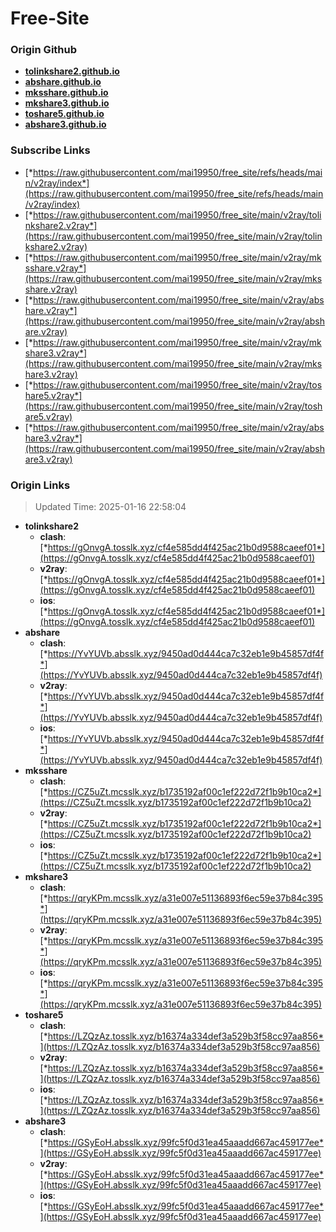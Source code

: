 # Free-Site

### Origin Github

- [**tolinkshare2.github.io**](https://github.com/tolinkshare2/tolinkshare2.github.io)
- [**abshare.github.io**](https://github.com/abshare/abshare.github.io)
- [**mksshare.github.io**](https://github.com/mksshare/mksshare.github.io)
- [**mkshare3.github.io**](https://github.com/mkshare3/mkshare3.github.io)
- [**toshare5.github.io**](https://github.com/toshare5/toshare5.github.io)
- [**abshare3.github.io**](https://github.com/abshare3/abshare3.github.io)

### Subscribe Links

- [*https://raw.githubusercontent.com/mai19950/free_site/refs/heads/main/v2ray/index*](https://raw.githubusercontent.com/mai19950/free_site/refs/heads/main/v2ray/index)
- [*https://raw.githubusercontent.com/mai19950/free_site/main/v2ray/tolinkshare2.v2ray*](https://raw.githubusercontent.com/mai19950/free_site/main/v2ray/tolinkshare2.v2ray)
- [*https://raw.githubusercontent.com/mai19950/free_site/main/v2ray/mksshare.v2ray*](https://raw.githubusercontent.com/mai19950/free_site/main/v2ray/mksshare.v2ray)
- [*https://raw.githubusercontent.com/mai19950/free_site/main/v2ray/abshare.v2ray*](https://raw.githubusercontent.com/mai19950/free_site/main/v2ray/abshare.v2ray)
- [*https://raw.githubusercontent.com/mai19950/free_site/main/v2ray/mkshare3.v2ray*](https://raw.githubusercontent.com/mai19950/free_site/main/v2ray/mkshare3.v2ray)
- [*https://raw.githubusercontent.com/mai19950/free_site/main/v2ray/toshare5.v2ray*](https://raw.githubusercontent.com/mai19950/free_site/main/v2ray/toshare5.v2ray)
- [*https://raw.githubusercontent.com/mai19950/free_site/main/v2ray/abshare3.v2ray*](https://raw.githubusercontent.com/mai19950/free_site/main/v2ray/abshare3.v2ray)

### Origin Links

> Updated Time: 2025-01-16 22:58:04

- **tolinkshare2**
  - **clash**: [*https://gOnvgA.tosslk.xyz/cf4e585dd4f425ac21b0d9588caeef01*](https://gOnvgA.tosslk.xyz/cf4e585dd4f425ac21b0d9588caeef01)
  - **v2ray**: [*https://gOnvgA.tosslk.xyz/cf4e585dd4f425ac21b0d9588caeef01*](https://gOnvgA.tosslk.xyz/cf4e585dd4f425ac21b0d9588caeef01)
  - **ios**: [*https://gOnvgA.tosslk.xyz/cf4e585dd4f425ac21b0d9588caeef01*](https://gOnvgA.tosslk.xyz/cf4e585dd4f425ac21b0d9588caeef01)
- **abshare**
  - **clash**: [*https://YvYUVb.absslk.xyz/9450ad0d444ca7c32eb1e9b45857df4f*](https://YvYUVb.absslk.xyz/9450ad0d444ca7c32eb1e9b45857df4f)
  - **v2ray**: [*https://YvYUVb.absslk.xyz/9450ad0d444ca7c32eb1e9b45857df4f*](https://YvYUVb.absslk.xyz/9450ad0d444ca7c32eb1e9b45857df4f)
  - **ios**: [*https://YvYUVb.absslk.xyz/9450ad0d444ca7c32eb1e9b45857df4f*](https://YvYUVb.absslk.xyz/9450ad0d444ca7c32eb1e9b45857df4f)
- **mksshare**
  - **clash**: [*https://CZ5uZt.mcsslk.xyz/b1735192af00c1ef222d72f1b9b10ca2*](https://CZ5uZt.mcsslk.xyz/b1735192af00c1ef222d72f1b9b10ca2)
  - **v2ray**: [*https://CZ5uZt.mcsslk.xyz/b1735192af00c1ef222d72f1b9b10ca2*](https://CZ5uZt.mcsslk.xyz/b1735192af00c1ef222d72f1b9b10ca2)
  - **ios**: [*https://CZ5uZt.mcsslk.xyz/b1735192af00c1ef222d72f1b9b10ca2*](https://CZ5uZt.mcsslk.xyz/b1735192af00c1ef222d72f1b9b10ca2)
- **mkshare3**
  - **clash**: [*https://qryKPm.mcsslk.xyz/a31e007e51136893f6ec59e37b84c395*](https://qryKPm.mcsslk.xyz/a31e007e51136893f6ec59e37b84c395)
  - **v2ray**: [*https://qryKPm.mcsslk.xyz/a31e007e51136893f6ec59e37b84c395*](https://qryKPm.mcsslk.xyz/a31e007e51136893f6ec59e37b84c395)
  - **ios**: [*https://qryKPm.mcsslk.xyz/a31e007e51136893f6ec59e37b84c395*](https://qryKPm.mcsslk.xyz/a31e007e51136893f6ec59e37b84c395)
- **toshare5**
  - **clash**: [*https://LZQzAz.tosslk.xyz/b16374a334def3a529b3f58cc97aa856*](https://LZQzAz.tosslk.xyz/b16374a334def3a529b3f58cc97aa856)
  - **v2ray**: [*https://LZQzAz.tosslk.xyz/b16374a334def3a529b3f58cc97aa856*](https://LZQzAz.tosslk.xyz/b16374a334def3a529b3f58cc97aa856)
  - **ios**: [*https://LZQzAz.tosslk.xyz/b16374a334def3a529b3f58cc97aa856*](https://LZQzAz.tosslk.xyz/b16374a334def3a529b3f58cc97aa856)
- **abshare3**
  - **clash**: [*https://GSyEoH.absslk.xyz/99fc5f0d31ea45aaadd667ac459177ee*](https://GSyEoH.absslk.xyz/99fc5f0d31ea45aaadd667ac459177ee)
  - **v2ray**: [*https://GSyEoH.absslk.xyz/99fc5f0d31ea45aaadd667ac459177ee*](https://GSyEoH.absslk.xyz/99fc5f0d31ea45aaadd667ac459177ee)
  - **ios**: [*https://GSyEoH.absslk.xyz/99fc5f0d31ea45aaadd667ac459177ee*](https://GSyEoH.absslk.xyz/99fc5f0d31ea45aaadd667ac459177ee)
